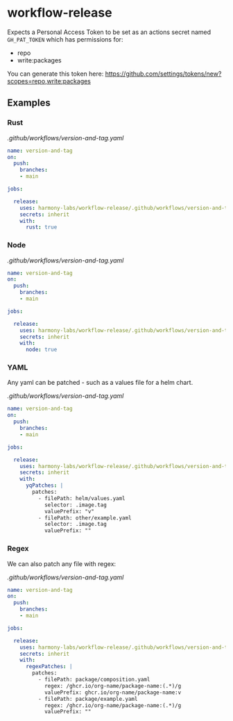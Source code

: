 # workflow-release

Expects a Personal Access Token to be set as an actions secret named `GH_PAT_TOKEN` which has permissions for:
* repo
* write:packages

You can generate this token here: https://github.com/settings/tokens/new?scopes=repo,write:packages

## Examples

### Rust

*.github/workflows/version-and-tag.yaml*
```yaml
name: version-and-tag
on:
  push:
    branches:
    - main

jobs:

  release:
    uses: harmony-labs/workflow-release/.github/workflows/version-and-tag.yaml@main
    secrets: inherit
    with:
      rust: true
```

### Node

*.github/workflows/version-and-tag.yaml*
```yaml
name: version-and-tag
on:
  push:
    branches:
    - main

jobs:

  release:
    uses: harmony-labs/workflow-release/.github/workflows/version-and-tag.yaml@main
    secrets: inherit
    with:
      node: true
```

### YAML

Any yaml can be patched - such as a values file for a helm chart.

*.github/workflows/version-and-tag.yaml*
```yaml
name: version-and-tag
on:
  push:
    branches:
    - main

jobs:

  release:
    uses: harmony-labs/workflow-release/.github/workflows/version-and-tag.yaml@main
    secrets: inherit
    with:
      yqPatches: |
        patches:
          - filePath: helm/values.yaml
            selector: .image.tag
            valuePrefix: "v"
          - filePath: other/example.yaml
            selector: .image.tag
            valuePrefix: ""
```

### Regex

We can also patch any file with regex:

*.github/workflows/version-and-tag.yaml*
```yaml
name: version-and-tag
on:
  push:
    branches:
    - main

jobs:

  release:
    uses: harmony-labs/workflow-release/.github/workflows/version-and-tag.yaml@main
    secrets: inherit
    with:
      regexPatches: |
        patches:
          - filePath: package/composition.yaml
            regex: /ghcr.io/org-name/package-name:(.*)/g
            valuePrefix: ghcr.io/org-name/package-name:v
          - filePath: package/example.yaml
            regex: /ghcr.io/org-name/package-name:(.*)/g
            valuePrefix: ""
```
